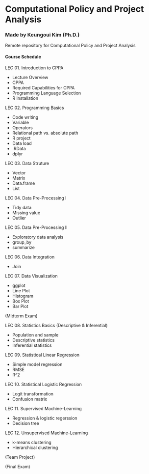 # Computational Policy and Project Analysis
### Made by Keungoui Kim (Ph.D.)
Remote repository for Computational Policy and Project Analysis

#### Course Schedule
LEC 01. Introduction to CPPA
- Lecture Overview
- CPPA
- Required Capabilities for CPPA
- Programming Language Selection
- R Installation
	
LEC 02. Programming Basics
- Code writing
- Variable
- Operators
- Relational path vs. absolute path
- R project
- Data load
- .RData
- dplyr

LEC 03. Data Struture
- Vector 
- Matrix
- Data.frame
- List

LEC 04. Data Pre-Processing I
- Tidy data
- Missing value
- Outlier

LEC 05. Data Pre-Processing II
- Exploratory data analysis
- group_by
- summarize

LEC 06. Data Integration
- Join
 
LEC 07. Data Visualization
- ggplot
- Line Plot
- Histogram
- Box Plot
- Bar Plot

(Midterm Exam)

LEC 08. Statistics Basics (Descriptive & Inferential)
- Population and sample
- Descriptive statistics
- Inferential statistics

LEC 09. Statistical Linear Regression
- Simple model regression
- RMSE
- R^2

LEC 10. Statistical Logistic Regression
- Logit transformation
- Confusion matrix

LEC 11. Supervised Machine-Learning 
- Regression & logistic regerssion
- Decision tree

LEC 12. Unsupervised Machine-Learning 
- k-means clustering
- Hierarchical clustering

(Team Project)

(Final Exam)
